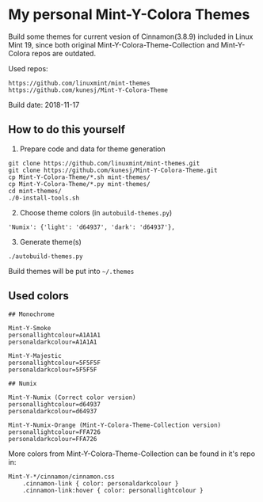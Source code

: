 My personal Mint-Y-Colora Themes
================================

Build some themes for current vesion of Cinnamon(3.8.9) included in Linux Mint 19, since both original Mint-Y-Colora-Theme-Collection and Mint-Y-Colora repos are outdated.

Used repos:

	https://github.com/linuxmint/mint-themes
	https://github.com/kunesj/Mint-Y-Colora-Theme

Build date: 2018-11-17

How to do this yourself
-----------------------

1. Prepare code and data for theme generation
```
git clone https://github.com/linuxmint/mint-themes.git
git clone https://github.com/kunesj/Mint-Y-Colora-Theme.git
cp Mint-Y-Colora-Theme/*.sh mint-themes/
cp Mint-Y-Colora-Theme/*.py mint-themes/
cd mint-themes/
./0-install-tools.sh
```

2. Choose theme colors (in `autobuild-themes.py`)
```
'Numix': {'light': 'd64937', 'dark': 'd64937'},
```

3. Generate theme(s)
```
./autobuild-themes.py
```
Build themes will be put into `~/.themes`

Used colors
-----------
```
## Monochrome

Mint-Y-Smoke
personallightcolour=A1A1A1
personaldarkcolour=A1A1A1

Mint-Y-Majestic
personallightcolour=5F5F5F
personaldarkcolour=5F5F5F

## Numix

Mint-Y-Numix (Correct color version)
personallightcolour=d64937
personaldarkcolour=d64937

Mint-Y-Numix-Orange (Mint-Y-Colora-Theme-Collection version)
personallightcolour=FFA726
personaldarkcolour=FFA726
```
More colors from Mint-Y-Colora-Theme-Collection can be found in it's repo in:
```
Mint-Y-*/cinnamon/cinnamon.css
	.cinnamon-link { color: personaldarkcolour }
	.cinnamon-link:hover { color: personallightcolour }
```


